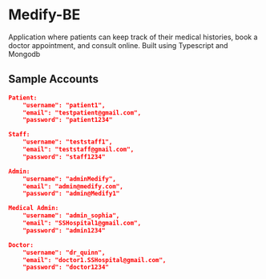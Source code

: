 # Medify-BE
Application where patients can keep track of their medical histories, book a doctor appointment, and consult online. Built using Typescript and Mongodb

## Sample Accounts
```JSON
Patient:
    "username": "patient1",
    "email": "testpatient@gmail.com",
    "password": "patient1234"
```
```JSON
Staff:
    "username": "teststaff1",
    "email": "teststaff@gmail.com",
    "password": "staff1234"
```
```JSON
Admin:
    "username": "adminMedify",
    "email": "admin@medify.com",
    "password": "admin@Medify1"
```
```JSON
Medical Admin:
    "username": "admin_sophia",
    "email": "SSHospital1@gmail.com",
    "password": "admin1234"
```
```JSON
Doctor:
    "username": "dr_quinn",
    "email": "doctor1.SSHospital@gmail.com",
    "password": "doctor1234"
```
<br>